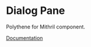 # Dialog Pane

Polythene for Mithril component.

[Documentation](https://github.com/ArthurClemens/polythene/tree/master/docs/components/mithril/dialog.md)
